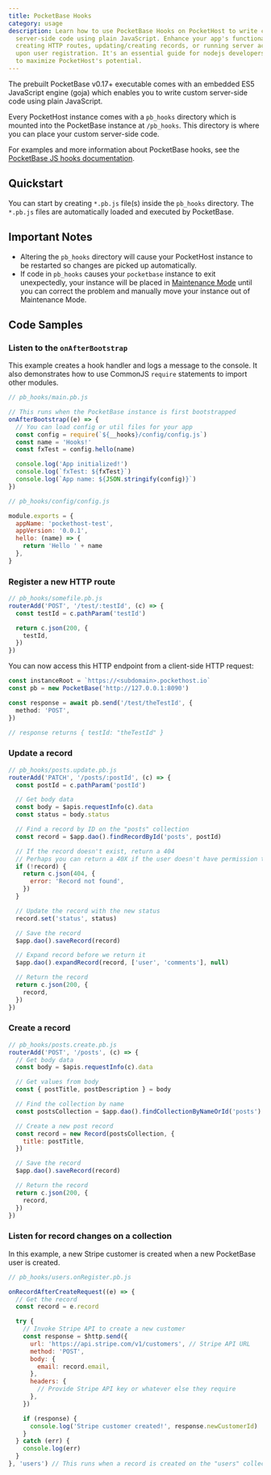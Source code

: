 ```yaml
---
title: PocketBase Hooks
category: usage
description: Learn how to use PocketBase Hooks on PocketHost to write custom
  server-side code using plain JavaScript. Enhance your app's functionality by
  creating HTTP routes, updating/creating records, or running server actions
  upon user registration. It's an essential guide for nodejs developers looking
  to maximize PocketHost's potential.
---
```


The prebuilt PocketBase v0.17+ executable comes with an embedded ES5 JavaScript engine (goja) which enables you to write custom server-side code using plain JavaScript.

Every PocketHost instance comes with a `pb_hooks` directory which is mounted into the PocketBase instance at `/pb_hooks`. This directory is where you can place your custom server-side code.

For examples and more information about PocketBase hooks, see the [PocketBase JS hooks documentation](https://pocketbase.io/docs/js-overview/).

## Quickstart

You can start by creating `*.pb.js` file(s) inside the `pb_hooks` directory. The `*.pb.js` files are automatically loaded and executed by PocketBase.

## Important Notes

- Altering the `pb_hooks` directory will cause your PocketHost instance to be restarted so changes are picked up automatically.
- If code in `pb_hooks` causes your `pocketbase` instance to exit unexpectedly, your instance will be placed in [Maintenance Mode](/docs/usage/maintenance/) until you can correct the problem and manually move your instance out of Maintenance Mode.

## Code Samples

### Listen to the `onAfterBootstrap`

This example creates a hook handler and logs a message to the console. It also demonstrates how to use CommonJS `require` statements to import other modules.

```js
// pb_hooks/main.pb.js

// This runs when the PocketBase instance is first bootstrapped
onAfterBootstrap((e) => {
  // You can load config or util files for your app
  const config = require(`${__hooks}/config/config.js`)
  const name = 'Hooks!'
  const fxTest = config.hello(name)

  console.log('App initialized!')
  console.log(`fxTest: ${fxTest}`)
  console.log(`App name: ${JSON.stringify(config)}`)
})
```

```js
// pb_hooks/config/config.js

module.exports = {
  appName: 'pockethost-test',
  appVersion: '0.0.1',
  hello: (name) => {
    return 'Hello ' + name
  },
}
```

### Register a new HTTP route

```js
// pb_hooks/somefile.pb.js
routerAdd('POST', '/test/:testId', (c) => {
  const testId = c.pathParam('testId')

  return c.json(200, {
    testId,
  })
})
```

You can now access this HTTP endpoint from a client-side HTTP request:

```ts
const instanceRoot = `https://<subdomain>.pockethost.io`
const pb = new PocketBase('http://127.0.0.1:8090')

const response = await pb.send('/test/theTestId', {
  method: 'POST',
})

// response returns { testId: "theTestId" }
```

### Update a record

```js
// pb_hooks/posts.update.pb.js
routerAdd('PATCH', '/posts/:postId', (c) => {
  const postId = c.pathParam('postId')

  // Get body data
  const body = $apis.requestInfo(c).data
  const status = body.status

  // Find a record by ID on the "posts" collection
  const record = $app.dao().findRecordById('posts', postId)

  // If the record doesn't exist, return a 404
  // Perhaps you can return a 40X if the user doesn't have permission to update the record etc
  if (!record) {
    return c.json(404, {
      error: 'Record not found',
    })
  }

  // Update the record with the new status
  record.set('status', status)

  // Save the record
  $app.dao().saveRecord(record)

  // Expand record before we return it
  $app.dao().expandRecord(record, ['user', 'comments'], null)

  // Return the record
  return c.json(200, {
    record,
  })
})
```

### Create a record

```js
// pb_hooks/posts.create.pb.js
routerAdd('POST', '/posts', (c) => {
  // Get body data
  const body = $apis.requestInfo(c).data

  // Get values from body
  const { postTitle, postDescription } = body

  // Find the collection by name
  const postsCollection = $app.dao().findCollectionByNameOrId('posts')

  // Create a new post record
  const record = new Record(postsCollection, {
    title: postTitle,
  })

  // Save the record
  $app.dao().saveRecord(record)

  // Return the record
  return c.json(200, {
    record,
  })
})
```

### Listen for record changes on a collection

In this example, a new Stripe customer is created when a new PocketBase user is created.

```js
// pb_hooks/users.onRegister.pb.js

onRecordAfterCreateRequest((e) => {
  // Get the record
  const record = e.record

  try {
    // Invoke Stripe API to create a new customer
    const response = $http.send({
      url: 'https://api.stripe.com/v1/customers', // Stripe API URL
      method: 'POST',
      body: {
        email: record.email,
      },
      headers: {
        // Provide Stripe API key or whatever else they require
      },
    })

    if (response) {
      console.log('Stripe customer created!', response.newCustomerId)
    }
  } catch (err) {
    console.log(err)
  }
}, 'users') // This runs when a record is created on the "users" collection
```
